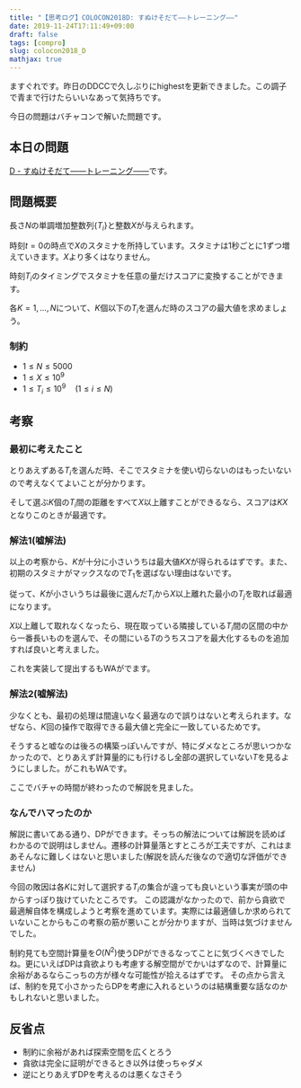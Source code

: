 ```yaml
---
title: "【思考ログ】COLOCON2018D: すぬけそだて――トレーニング――"
date: 2019-11-24T17:11:49+09:00
draft: false
tags: [compro]
slug: colocon2018_D
mathjax: true
---
```


ますぐれです。昨日のDDCCで久しぶりにhighestを更新できました。この調子で青まで行けたらいいなあって気持ちです。

今日の問題はバチャコンで解いた問題です。

## 本日の問題
[D - すぬけそだて――トレーニング――](https://atcoder.jp/contests/colopl2018-qual/tasks/colopl2018_qual_d)です。

## 問題概要
長さ$N$の単調増加整数列$\{T_i\}$と整数$X$が与えられます。

時刻$t = 0$の時点で$X$のスタミナを所持しています。スタミナは1秒ごとに1ずつ増えていきます。$X$より多くはなりません。

時刻$T_i$のタイミングでスタミナを任意の量だけスコアに変換することができます。

各$K = 1, \ldots, N$について、$K$個以下の$T_i$を選んだ時のスコアの最大値を求めましょう。

### 制約
* $1 \le N \le 5000$
* $1 \le X \le 10^9$
* $1 \le T_i \le 10^9 \quad (1 \le i \le N)$

## 考察
### 最初に考えたこと
とりあえずある$T_i$を選んだ時、そこでスタミナを使い切らないのはもったいないので考えなくてよいことが分かります。

そして選ぶ$K$個の$T_i$間の距離をすべて$X$以上離すことができるなら、スコアは$KX$となりこのときが最適です。

### 解法1(嘘解法)
以上の考察から、$K$が十分に小さいうちは最大値$KX$が得られるはずです。また、初期のスタミナがマックスなので$T_1$を選ばない理由はないです。

従って、$K$が小さいうちは最後に選んだ$T_i$から$X$以上離れた最小の$T_j$を取れば最適になります。

$X$以上離して取れなくなったら、現在取っている隣接している$T_i$間の区間の中から一番長いものを選んで、その間にいる$T$のうちスコアを最大化するものを追加すれば良いと考えました。

これを実装して提出するもWAがでます。

### 解法2(嘘解法)
少なくとも、最初の処理は間違いなく最適なので誤りはないと考えられます。なぜなら、$K$回の操作で取得できる最大値と完全に一致しているためです。

そうすると嘘なのは後ろの構築っぽいんですが、特にダメなところが思いつかなかったので、とりあえず計算量的にも行けるし全部の選択していない$T$を見るようにしました。がこれもWAです。

ここでバチャの時間が終わったので解説を見ました。

### なんでハマったのか
解説に書いてある通り、DPができます。そっちの解法については解説を読めばわかるので説明はしません。遷移の計算量落とすところが工夫ですが、これはまあそんなに難しくはないと思いました(解説を読んだ後なので適切な評価ができません)

今回の敗因は各$K$に対して選択する$T_i$の集合が違っても良いという事実が頭の中からすっぽり抜けていたところです。
この認識がなかったので、前から貪欲で最適解自体を構成しようと考察を進めています。実際には最適値しか求められていないことからもこの考察の筋が悪いことが分かりますが、当時は気づけませんでした。

制約見ても空間計算量を$O(N^2)$使うDPができるなってことに気づくべきでしたね。更にいえばDPは貪欲よりも考慮する解空間がでかいはずなので、計算量に余裕があるならこっちの方が様々な可能性が拾えるはずです。
その点から言えば、制約を見て小さかったらDPを考慮に入れるというのは結構重要な話なのかもしれないと思いました。

## 反省点
* 制約に余裕があれば探索空間を広くとろう
* 貪欲は完全に証明ができるとき以外は使っちゃダメ
* 逆にとりあえずDPを考えるのは悪くなさそう
